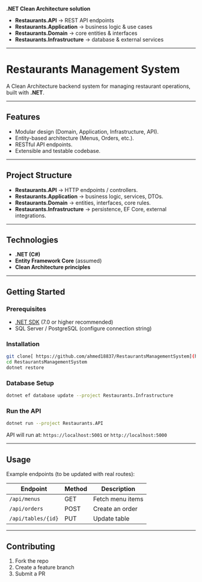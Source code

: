 **.NET Clean Architecture solution**

* **Restaurants.API** → REST API endpoints
* **Restaurants.Application** → business logic & use cases
* **Restaurants.Domain** → core entities & interfaces
* **Restaurants.Infrastructure** → database & external services

---

# Restaurants Management System

A Clean Architecture backend system for managing restaurant operations, built with **.NET**.

---

## Features

* Modular design (Domain, Application, Infrastructure, API).
* Entity-based architecture (Menus, Orders, etc.).
* RESTful API endpoints.
* Extensible and testable codebase.

---

## Project Structure

* **Restaurants.API** → HTTP endpoints / controllers.
* **Restaurants.Application** → business logic, services, DTOs.
* **Restaurants.Domain** → entities, interfaces, core rules.
* **Restaurants.Infrastructure** → persistence, EF Core, external integrations.

---

## Technologies

* **.NET (C#)**
* **Entity Framework Core** (assumed)
* **Clean Architecture principles**

---

## Getting Started

### Prerequisites

* [.NET SDK](https://dotnet.microsoft.com/download) (7.0 or higher recommended)
* SQL Server / PostgreSQL (configure connection string)

### Installation

```bash
git clone[ https://github.com/ahmed18837/RestaurantsManagementSystem](https://github.com/sameh-elisha/restaurants-management-system).git
cd RestaurantsManagementSystem
dotnet restore
```

### Database Setup

```bash
dotnet ef database update --project Restaurants.Infrastructure
```

### Run the API

```bash
dotnet run --project Restaurants.API
```

API will run at:
`https://localhost:5001` or `http://localhost:5000`

---

## Usage

Example endpoints (to be updated with real routes):

| Endpoint           | Method | Description      |
| ------------------ | ------ | ---------------- |
| `/api/menus`       | GET    | Fetch menu items |
| `/api/orders`      | POST   | Create an order  |
| `/api/tables/{id}` | PUT    | Update table     |

---

## Contributing

1. Fork the repo
2. Create a feature branch
3. Submit a PR


